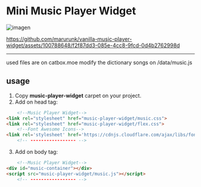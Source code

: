 


# Mini Music Player Widget
![imagen](https://github.com/marurunk/vanilla-music-player-widget/assets/100788648/b5440114-b3da-4798-913a-2bcc4d889ec5)

https://github.com/marurunk/vanilla-music-player-widget/assets/100788648/f2f87dd3-085e-4cc8-9fcd-0d4b2762998d

---
used files are on catbox.moe
modify the dictionary songs on /data/music.js

## usage
1. Copy **music-player-widget** carpet on your project.
2. Add on head tag: 
```html
	<!--Music Player Widget-->
<link rel="stylesheet" href="music-player-widget/music.css">
<link rel="stylesheet" href="music-player-widget/flex.css">
	<!--Font Awesome Icons-->
<link rel='stylesheet' href='https://cdnjs.cloudflare.com/ajax/libs/font-awesome/5.15.2/css/all.min.css'>
	<!-- ----------------- -->
```

3. Add on body tag:
```html
	<!--Music Player Widget-->
<div id="music-container"></div>
<script src="music-player-widget/music.js"></script>
	<!-- ----------------- -->
```
